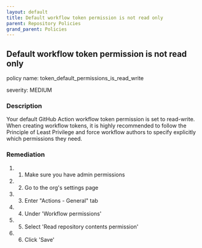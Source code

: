 ```yaml
---
layout: default
title: Default workflow token permission is not read only
parent: Repository Policies
grand_parent: Policies
---
```



## Default workflow token permission is not read only
policy name: token_default_permissions_is_read_write

severity: MEDIUM

### Description
Your default GitHub Action workflow token permission is set to read-write. When creating workflow tokens, it is highly recommended to follow the Principle of Least Privilege and force workflow authors to specify explicitly which permissions they need.


### Remediation
1. 1. Make sure you have admin permissions
2. 2. Go to the org's settings page
3. 3. Enter "Actions - General" tab
4. 4. Under 'Workflow permissions'
5. 5. Select 'Read repository contents permission'
6. 6. Click 'Save'




